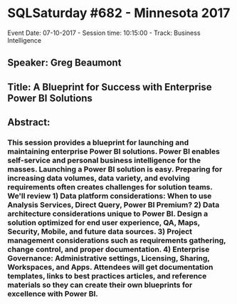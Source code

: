 # SQLSaturday #682 - Minnesota 2017
Event Date: 07-10-2017 - Session time: 10:15:00 - Track: Business Intelligence
## Speaker: Greg Beaumont
## Title: A Blueprint for Success with Enterprise Power BI Solutions
## Abstract:
### This session provides a blueprint for launching and maintaining enterprise Power BI solutions. Power BI enables self-service and personal business intelligence for the masses. Launching a Power BI solution is easy. Preparing for increasing data volumes, data variety, and evolving requirements often creates challenges for solution teams. We'll review 1) Data platform considerations: When to use Analysis Services, Direct Query, Power BI Premium? 2) Data architecture considerations unique to Power BI. Design a solution optimized for end user experience, QA, Maps, Security, Mobile, and future data sources. 3) Project management considerations such as requirements gathering, change control, and proper documentation. 4) Enterprise Governance: Administrative settings, Licensing, Sharing, Workspaces, and Apps. Attendees will get documentation templates, links to best practices articles, and reference materials so they can create their own blueprints for excellence with Power BI.

